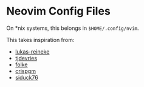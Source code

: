# Neovim Config Files

On *nix systems, this belongs in `$HOME/.config/nvim`.

This takes inspiration from:

* [lukas-reineke]
* [tjdevries]
* [folke]
* [crispgm]
* [siduck76]

[lukas-reineke]: https://github.com/lukas-reineke/dotfiles/tree/master/vim
[tjdevries]: https://github.com/tjdevries/config_manager/tree/master/xdg_config/nvim
[folke]: https://github.com/folke/dot/tree/master/config/nvim
[crispgm]: https://github.com/crispgm/dotfiles/tree/main/nvim
[siduck76]: https://github.com/siduck76/NvChad
